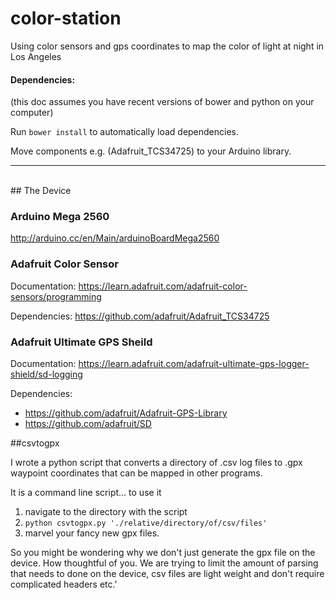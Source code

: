 color-station
=============


Using color sensors and gps coordinates to map the color of light at night in Los Angeles

#### Dependencies:

(this doc assumes you have recent versions of bower and python on your computer)

Run ``bower install`` to automatically load dependencies.

Move components e.g. (Adafruit_TCS34725) to your Arduino library.

-----------------
<br>
## The Device

### Arduino Mega 2560

http://arduino.cc/en/Main/arduinoBoardMega2560

### Adafruit Color Sensor

Documentation:
https://learn.adafruit.com/adafruit-color-sensors/programming

Dependencies:
https://github.com/adafruit/Adafruit_TCS34725


### Adafruit Ultimate GPS Sheild

Documentation: 
https://learn.adafruit.com/adafruit-ultimate-gps-logger-shield/sd-logging

Dependencies:
- https://github.com/adafruit/Adafruit-GPS-Library
- https://github.com/adafruit/SD

##csvtogpx

I wrote a python script that converts a directory of .csv log files to .gpx waypoint coordinates that can be mapped in other programs.

It is a command line script... to use it
    
1. navigate to the directory with the script
2. `python csvtogpx.py './relative/directory/of/csv/files'`
3. marvel your fancy new gpx files.

So you might be wondering why we don't just generate the gpx file on the device. How thoughtful of you. We are trying to limit the amount of parsing that needs to done on the device, csv files are light weight and don't require complicated headers etc.'

